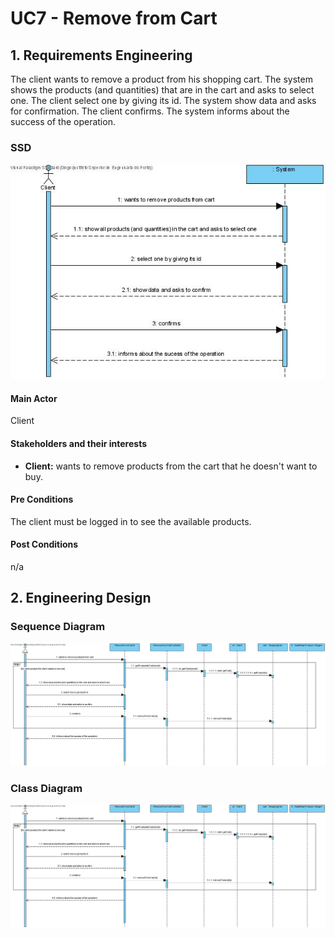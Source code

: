 # UC7 - Remove from Cart

## 1. Requirements Engineering

The client wants to remove a product from his shopping cart. The system shows the products (and quantities) that are in the cart and asks to select one. The client select one by giving its id. The system show data and asks for confirmation. The client confirms. The system informs about the success of the operation.

### SSD
![UC7_SSD.jpg](UC7_SSD.jpg)

#### Main Actor

Client

#### Stakeholders and their interests
* **Client:** wants to remove products from the cart that he doesn't want to buy.


#### Pre Conditions
The client must be logged in to see the available products.

#### Post Conditions
n/a

## 2. Engineering Design

### Sequence Diagram

![UC7_SD](UC7_SD.jpg)


### Class Diagram

![UC7_CD](UC7_SD.jpg)